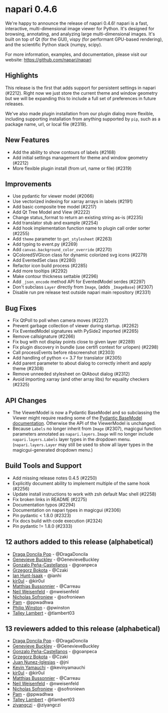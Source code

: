 # napari 0.4.6

We're happy to announce the release of napari 0.4.6!
napari is a fast, interactive, multi-dimensional image viewer for Python.
It's designed for browsing, annotating, and analyzing large multi-dimensional
images. It's built on top of Qt (for the GUI), vispy (for performant GPU-based
rendering), and the scientific Python stack (numpy, scipy).

For more information, examples, and documentation, please visit our website:
https://github.com/napari/napari

## Highlights

This release is the first that adds support for persistent settings in napari (#2212).
Right now we just store the current theme and window geometry but we will be expanding
this to include a full set of preferences in future releases.

We've also made plugin installation from our plugin dialog more flexible, including
supporting installation from anything supported by `pip`, such as a
package name, url, or local file (#2319).

## New Features

- Add the ability to show contours of labels (#2168)
- Add initial settings management for theme and window geometry (#2212)
- More flexible plugin install (from url, name or file) (#2319)

## Improvements

- Use pydantic for viewer model (#2066)
- Use vectorized indexing for xarray arrays in labels (#2191)
- Add basic composite tree model (#2217)
- Add Qt Tree Model and View (#2222)
- Change status_format to return an existing string as-is (#2235)
- Add translator stub and example (#2254)
- Add hook implementation function name to plugin call order sorter (#2255)
- Add `theme` parameter to `get_stylesheet` (#2263)
- Add typing to event.py (#2269)
- Add `canvas.background_color_override` (#2270)
- QColoredSVGIcon class for dynamic colorized svg icons (#2279)
- Add EventedSet class (#2280)
- Refactor icon build process (#2285)
- Add more tooltips (#2292)
- Make contour thickness settable (#2296)
- Add `_json_encode` method API for EventedModel serdes (#2297)
- Don't subclass `Layer` directly from `Image`, (adds `_ImageBase`) (#2307)
- Disable run pre release test outside napari main repository (#2331)

## Bug Fixes

- Fix QtPoll to poll when camera moves (#2227)
- Prevent garbage collection of viewer during startup. (#2262)
- Fix EventedModel signatures with PySide2 imported (#2265)
- Remove callsignature (#2266)
- Fix bug with not display points close to given layer (#2289)
- Fix plugin discovery in bundle (use certifi context for urlopen) (#2298)
- Call processEvents before nbscreenshot (#2303)
- Add handling of python \<= 3.7 for translator (#2305)
- Add parent parameter to about dialog to correctly inherit and apply theme (#2308)
- Remove unneeded stylesheet on QtAbout dialog (#2312)
- Avoid importing xarray (and other array libs) for equality checkers (#2325)

## API Changes

- The ViewerModel is now a Pydantic BaseModel and so subclassing the Viewer might require
  reading some of the [Pydantic BaseModel documentation](https://docs.pydantic.dev/latest/usage/models/).
  Otherwise the API of the ViewerModel is unchanged.
- Because `Labels` no longer inherit from `Image` (#2307), magicgui function
  parameters annotated as `napari.layers.Image` will no longer include
  `napari.layers.Labels` layer types in the dropdown menu. (`napari.layers.Layer`
  may still be used to show all layer types in the magicgui-generated dropdown
  menu.)

## Build Tools and Support

- Add missing release notes 0.4.5 (#2250)
- Explicitly document ability to implement multiple of the same hook (#2256)
- Update install instructions to work with zsh default Mac shell (#2258)
- Fix broken links in README (#2275)
- Documentation typos (#2294)
- Documentation on napari types in magicgui (#2306)
- Pin pydantic < 1.8.0 (#2323)
- Fix docs build with code execution (#2324)
- Pin pydantic != 1.8.0 (#2333)

## 12 authors added to this release (alphabetical)

- [Draga Doncila Pop](https://github.com/napari/napari/commits?author=DragaDoncila) - @DragaDoncila
- [Genevieve Buckley](https://github.com/napari/napari/commits?author=GenevieveBuckley) - @GenevieveBuckley
- [Gonzalo Peña-Castellanos](https://github.com/napari/napari/commits?author=goanpeca) - @goanpeca
- [Grzegorz Bokota](https://github.com/napari/napari/commits?author=Czaki) - @Czaki
- [Ian Hunt-Isaak](https://github.com/napari/napari/commits?author=ianhi) - @ianhi
- [kir0ul](https://github.com/napari/napari/commits?author=kir0ul) - @kir0ul
- [Matthias Bussonnier](https://github.com/napari/napari/commits?author=Carreau) - @Carreau
- [Neil Weisenfeld](https://github.com/napari/napari/commits?author=nweisenfeld) - @nweisenfeld
- [Nicholas Sofroniew](https://github.com/napari/napari/commits?author=sofroniewn) - @sofroniewn
- [Pam](https://github.com/napari/napari/commits?author=ppwadhwa) - @ppwadhwa
- [Philip Winston](https://github.com/napari/napari/commits?author=pwinston) - @pwinston
- [Talley Lambert](https://github.com/napari/napari/commits?author=tlambert03) - @tlambert03

## 13 reviewers added to this release (alphabetical)

- [Draga Doncila Pop](https://github.com/napari/napari/commits?author=DragaDoncila) - @DragaDoncila
- [Genevieve Buckley](https://github.com/napari/napari/commits?author=GenevieveBuckley) - @GenevieveBuckley
- [Gonzalo Peña-Castellanos](https://github.com/napari/napari/commits?author=goanpeca) - @goanpeca
- [Grzegorz Bokota](https://github.com/napari/napari/commits?author=Czaki) - @Czaki
- [Juan Nunez-Iglesias](https://github.com/napari/napari/commits?author=jni) - @jni
- [Kevin Yamauchi](https://github.com/napari/napari/commits?author=kevinyamauchi) - @kevinyamauchi
- [kir0ul](https://github.com/napari/napari/commits?author=kir0ul) - @kir0ul
- [Matthias Bussonnier](https://github.com/napari/napari/commits?author=Carreau) - @Carreau
- [Neil Weisenfeld](https://github.com/napari/napari/commits?author=nweisenfeld) - @nweisenfeld
- [Nicholas Sofroniew](https://github.com/napari/napari/commits?author=sofroniewn) - @sofroniewn
- [Pam](https://github.com/napari/napari/commits?author=ppwadhwa) - @ppwadhwa
- [Talley Lambert](https://github.com/napari/napari/commits?author=tlambert03) - @tlambert03
- [ziyangczi](https://github.com/napari/napari/commits?author=ziyangczi) - @ziyangczi
